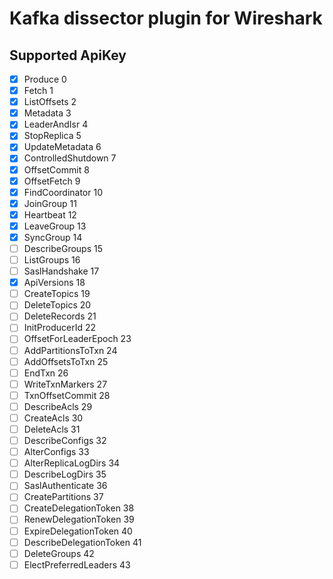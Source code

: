 # Kafka dissector plugin for Wireshark

## Supported ApiKey
- [x] Produce	0
- [x] Fetch	1
- [x] ListOffsets	2
- [x] Metadata	3
- [x] LeaderAndIsr	4
- [x] StopReplica	5
- [X] UpdateMetadata	6
- [x] ControlledShutdown	7
- [x] OffsetCommit	8
- [x] OffsetFetch	9
- [x] FindCoordinator	10
- [x] JoinGroup	11
- [x] Heartbeat	12
- [x] LeaveGroup	13
- [x] SyncGroup	14
- [ ] DescribeGroups	15
- [ ] ListGroups	16
- [ ] SaslHandshake	17
- [x] ApiVersions	18
- [ ] CreateTopics	19
- [ ] DeleteTopics	20
- [ ] DeleteRecords	21
- [ ] InitProducerId	22
- [ ] OffsetForLeaderEpoch	23
- [ ] AddPartitionsToTxn	24
- [ ] AddOffsetsToTxn	25
- [ ] EndTxn	26
- [ ] WriteTxnMarkers	27
- [ ] TxnOffsetCommit	28
- [ ] DescribeAcls	29
- [ ] CreateAcls	30
- [ ] DeleteAcls	31
- [ ] DescribeConfigs	32
- [ ] AlterConfigs	33
- [ ] AlterReplicaLogDirs	34
- [ ] DescribeLogDirs	35
- [ ] SaslAuthenticate	36
- [ ] CreatePartitions	37
- [ ] CreateDelegationToken	38
- [ ] RenewDelegationToken	39
- [ ] ExpireDelegationToken	40
- [ ] DescribeDelegationToken	41
- [ ] DeleteGroups	42
- [ ] ElectPreferredLeaders	43